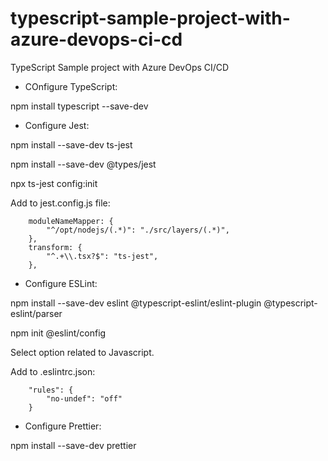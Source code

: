 # typescript-sample-project-with-azure-devops-ci-cd
TypeScript Sample project with Azure DevOps CI/CD

- COnfigure TypeScript:

npm install typescript --save-dev

- Configure Jest:

npm install --save-dev ts-jest

npm install --save-dev @types/jest

npx ts-jest config:init

Add to jest.config.js file:

```
    moduleNameMapper: {
        "^/opt/nodejs/(.*)": "./src/layers/(.*)",
    },
    transform: {
        "^.+\\.tsx?$": "ts-jest",
    },
```

- Configure ESLint:

npm install --save-dev eslint @typescript-eslint/eslint-plugin @typescript-eslint/parser

npm init @eslint/config

Select option related to Javascript.

Add to .eslintrc.json:

```
    "rules": {
        "no-undef": "off"
    }
```

- Configure Prettier:

npm install --save-dev prettier

